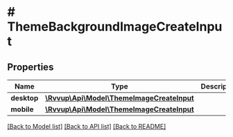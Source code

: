 # # ThemeBackgroundImageCreateInput

## Properties

Name | Type | Description | Notes
------------ | ------------- | ------------- | -------------
**desktop** | [**\Rvvup\Api\Model\ThemeImageCreateInput**](ThemeImageCreateInput.md) |  | [optional]
**mobile** | [**\Rvvup\Api\Model\ThemeImageCreateInput**](ThemeImageCreateInput.md) |  | [optional]

[[Back to Model list]](../../README.md#models) [[Back to API list]](../../README.md#endpoints) [[Back to README]](../../README.md)
